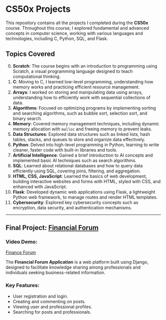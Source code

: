 # CS50x Projects

This repository contains all the projects I completed during the **CS50x** course. Throughout this course, I explored fundamental and advanced concepts in computer science, working with various languages and technologies, including C, Python, SQL, and Flask.

## Topics Covered

0. **Scratch**: The course begins with an introduction to programming using Scratch, a visual programming language designed to teach computational thinking.  
1. **C**: Moving to C, I learned low-level programming, understanding how memory works and practicing efficient resource management.  
2. **Arrays**: I worked on storing and manipulating data using arrays, understanding how to efficiently work with sequential collections of data.  
3. **Algorithms**: Focused on optimizing programs by implementing sorting and searching algorithms, such as bubble sort, selection sort, and binary search.  
4. **Memory**: Covered memory management techniques, including dynamic memory allocation with `malloc` and freeing memory to prevent leaks.  
5. **Data Structures**: Explored data structures such as linked lists, hash tables, stacks, and queues to store and organize data effectively.  
6. **Python**: Delved into high-level programming in Python, learning to write cleaner, faster code with built-in libraries and tools.  
7. **Artificial Intelligence**: Gained a brief introduction to AI concepts and implemented basic AI techniques such as search algorithms.  
8. **SQL**: Learned about relational databases and how to query data efficiently using SQL, covering joins, filtering, and aggregation.  
9. **HTML, CSS, JavaScript**: Learned the basics of web development, building interactive websites and forms with HTML, styled with CSS, and enhanced with JavaScript.  
10. **Flask**: Developed dynamic web applications using Flask, a lightweight Python web framework, to manage routes and render HTML templates.  
11. **Cybersecurity**: Explored key cybersecurity concepts such as encryption, data security, and authentication mechanisms.

---

## Final Project: [Financial Forum](https://github.com/kamilkk00/CS50/tree/main/CS50x/final_project)

### Video Demo:  
[Finance Forum](https://youtu.be/Eq32tfheDWo)

The **Financial Forum Application** is a web platform built using Django, designed to facilitate knowledge sharing among professionals and individuals seeking business-related information.

### Key Features:
- User registration and login.
- Creating and commenting on posts.
- Viewing user and professional profiles.
- Searching for posts and professionals.
